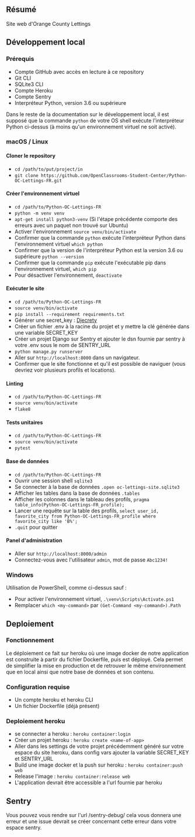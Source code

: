 ## Résumé

Site web d'Orange County Lettings

## Développement local

### Prérequis

- Compte GitHub avec accès en lecture à ce repository
- Git CLI
- SQLite3 CLI
- Compte Heroku
- Compte Sentry
- Interpréteur Python, version 3.6 ou supérieure

Dans le reste de la documentation sur le développement local, il est supposé que la commande `python` de votre OS shell exécute l'interpréteur Python ci-dessus (à moins qu'un environnement virtuel ne soit activé).

### macOS / Linux

#### Cloner le repository

- `cd /path/to/put/project/in`
- `git clone https://github.com/OpenClassrooms-Student-Center/Python-OC-Lettings-FR.git`

#### Créer l'environnement virtuel

- `cd /path/to/Python-OC-Lettings-FR`
- `python -m venv venv`
- `apt-get install python3-venv` (Si l'étape précédente comporte des erreurs avec un paquet non trouvé sur Ubuntu)
- Activer l'environnement `source venv/bin/activate`
- Confirmer que la commande `python` exécute l'interpréteur Python dans l'environnement virtuel
`which python`
- Confirmer que la version de l'interpréteur Python est la version 3.6 ou supérieure `python --version`
- Confirmer que la commande `pip` exécute l'exécutable pip dans l'environnement virtuel, `which pip`
- Pour désactiver l'environnement, `deactivate`

#### Exécuter le site

- `cd /path/to/Python-OC-Lettings-FR`
- `source venv/bin/activate`
- `pip install --requirement requirements.txt`
- Générer une secret_key : [Djecrety](https://djecrety.ir/)
- Créer un fichier .env à la racine du projet et y mettre la clé générée dans une variable SECRET_KEY
- Créer un projet Django sur Sentry et ajouter le dsn fournie par sentry à votre .env sous le nom de SENTRY_URL
- `python manage.py runserver`
- Aller sur `http://localhost:8000` dans un navigateur.
- Confirmer que le site fonctionne et qu'il est possible de naviguer (vous devriez voir plusieurs profils et locations).

#### Linting

- `cd /path/to/Python-OC-Lettings-FR`
- `source venv/bin/activate`
- `flake8`

#### Tests unitaires

- `cd /path/to/Python-OC-Lettings-FR`
- `source venv/bin/activate`
- `pytest`

#### Base de données

- `cd /path/to/Python-OC-Lettings-FR`
- Ouvrir une session shell `sqlite3`
- Se connecter à la base de données `.open oc-lettings-site.sqlite3`
- Afficher les tables dans la base de données `.tables`
- Afficher les colonnes dans le tableau des profils, `pragma table_info(Python-OC-Lettings-FR_profile);`
- Lancer une requête sur la table des profils, `select user_id, favorite_city from
  Python-OC-Lettings-FR_profile where favorite_city like 'B%';`
- `.quit` pour quitter

#### Panel d'administration

- Aller sur `http://localhost:8000/admin`
- Connectez-vous avec l'utilisateur `admin`, mot de passe `Abc1234!`

### Windows

Utilisation de PowerShell, comme ci-dessus sauf :

- Pour activer l'environnement virtuel, `.\venv\Scripts\Activate.ps1` 
- Remplacer `which <my-command>` par `(Get-Command <my-command>).Path`

## Deploiement 

### Fonctionnement

Le déploiement ce fait sur heroku où une image docker de notre application est construite à partir du fichier Dockerfile, puis est déployé. Cela permet de simplifier la mise en production et de retrouver le même environnement que en local ainsi que notre base de données et son contenu.

### Configuration requise

- Un compte heroku et heroku CLI
- Un fichier Dockerfile (déjà présent)

### Deploiement heroku

- se connecter a heroku : `heroku container:login`
- Créer un projet heroku : `heroku create <name-of-app>`
- Aller dans les settings de votre projet précédemment généré sur votre espace du site heroku, dans config vars ajouter la variable SECRET_KEY et SENTRY_URL
- Build une image docker et la push sur heroku : `heroku container:push web`
- Release l'image : `heroku container:release web`
- L'application devrait être accessible a l'url fournie par heroku

## Sentry


Vous pouvez vous rendre sur l'url /sentry-debug/ cela vous donnera une erreur et une issue devrait se créer concernant cette erreur dans votre espace sentry.
